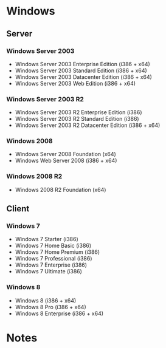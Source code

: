 
# Windows

## Server

### Windows Server 2003
* Windows Server 2003 Enterprise Edition (i386 + x64)
* Windows Server 2003 Standard Edition (i386 + x64)
* Windows Server 2003 Datacenter Edition (i386 + x64)
* Windows Server 2003 Web Edition (i386 + x64)

### Windows Server 2003 R2
* Windows Server 2003 R2 Enterprise Edition (i386)
* Windows Server 2003 R2 Standard Edition (i386)
* Windows Server 2003 R2 Datacenter Edition (i386 + x64)

### Windows 2008
* Windows Server 2008 Foundation (x64)
* Windows Web Server 2008 (i386 + x64)

### Windows 2008 R2
* Windows 2008 R2 Foundation (x64)

## Client

### Windows 7
* Windows 7 Starter (i386)
* Windows 7 Home Basic (i386)
* Windows 7 Home Premium (i386)
* Windows 7 Professional (i386)
* Windows 7 Enterprise (i386)
* Windows 7 Ultimate (i386)

### Windows 8
* Windows 8 (i386 + x64)
* Windows 8 Pro (i386 + x64)
* Windows 8 Enterprise (i386 + x64)

# Notes

